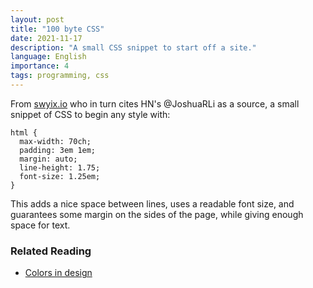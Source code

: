```yaml
---
layout: post
title: "100 byte CSS"
date: 2021-11-17
description: "A small CSS snippet to start off a site."
language: English
importance: 4
tags: programming, css
---
```


From [swyix.io](https://www.swyx.io/css-100-bytes/) who in turn cites HN's @JoshuaRLi as a source, a small snippet of CSS to begin any style with:

```
html {
  max-width: 70ch;
  padding: 3em 1em;
  margin: auto;
  line-height: 1.75;
  font-size: 1.25em;
}
```

This adds a nice space between lines, uses a readable font size, and guarantees some margin on the sides of the page, while giving enough space for text.

### Related Reading
- [Colors in design](/wiki/colors)